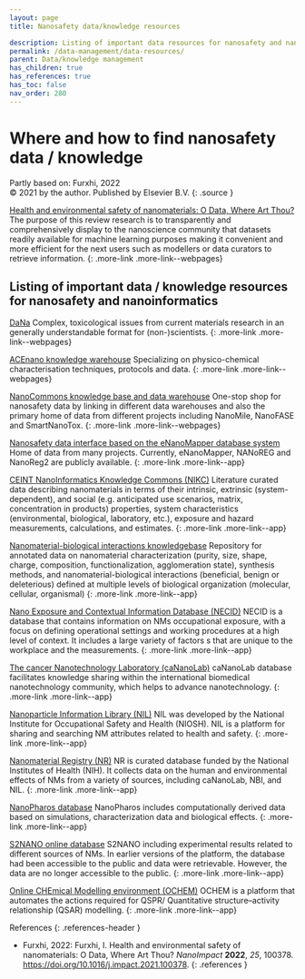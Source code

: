 ```yaml
---
layout: page
title: Nanosafety data/knowledge resources

description: Listing of important data resources for nanosafety and nanoinformatics
permalink: /data-management/data-resources/
parent: Data/knowledge management
has_children: true
has_references: true
has_toc: false
nav_order: 280
---
```

# Where and how to find nanosafety data / knowledge
Partly based on: Furxhi, 2022<br>
© 2021 by the author. Published by Elsevier B.V.
{: .source }


[Health and environmental safety of nanomaterials: O Data, Where Art Thou?](https://www.sciencedirect.com/science/article/pii/S2452074821000872#bb0110)
The purpose of this review research is to transparently and comprehensively display to the nanoscience community that datasets readily available for machine learning purposes making it convenient and more efficient for the next users such as modellers or data curators to retrieve information. 
{: .more-link .more-link--webpages}

## Listing of important data / knowledge resources for nanosafety and nanoinformatics

[DaNa](https://nanopartikel.info/en/)
Complex, toxicological issues from current materials research in an generally understandable format for (non-)scientists.
{: .more-link .more-link--webpages}

[ACEnano knowledge warehouse](./ACEnano-warehouse/)
Specializing on physico-chemical characterisation techniques, protocols and data.
{: .more-link .more-link--webpages}

[NanoCommons knowledge base and data warehouse](./NanoCommons-KB/)
One-stop shop for nanosafety data by linking in different data warehouses and also the primary home of data from different projects including NanoMile, NanoFASE and SmartNanoTox.
{: .more-link .more-link--webpages}

[Nanosafety data interface based on the eNanoMapper database system](https://search.data.enanomapper.net/)
Home of data from many projects. Currently, eNanoMapper, NANoREG and NanoReg2 are publicly available.
{: .more-link .more-link--app}

[CEINT NanoInformatics Knowledge Commons (NIKC)](https://ceint.duke.edu/research/nikc)
Literature curated data describing nanomaterials in terms of their intrinsic, extrinsic (system-dependent), and social (e.g. anticipated use scenarios, matrix, concentration in products) properties, system characteristics (environmental, biological, laboratory, etc.), exposure and hazard measurements, calculations, and estimates.
{: .more-link .more-link--app}

[Nanomaterial-biological interactions knowledgebase](http://nbi.oregonstate.edu/)
Repository for annotated data on nanomaterial characterization (purity, size, shape, charge, composition, functionalization, agglomeration state), synthesis methods, and nanomaterial-biological interactions (beneficial, benign or deleterious) defined at multiple levels of biological organization (molecular, cellular, organismal)
{: .more-link .more-link--app}

[Nano Exposure and Contextual Information Database (NECID)](https://perosh.eu/repository/necid-demo-version/) 
NECID is a database that contains information on NMs occupational exposure, with a focus on defining operational settings and working procedures at a high level of context. It includes a large variety of factors s that are unique to the workplace and the measurements.
{: .more-link .more-link--app}

[The cancer Nanotechnology Laboratory (caNanoLab)](https://cananolab.nci.nih.gov/caNanoLab/#/)
caNanoLab database facilitates knowledge sharing within the international biomedical nanotechnology community, which helps to advance nanotechnology.
{: .more-link .more-link--app}

[Nanoparticle Information Library (NIL)](http://nanoparticlelibrary.net/nil.html)
NIL was developed by the National Institute for Occupational Safety and Health (NIOSH). NIL is a platform for sharing and searching NM attributes related to health and safety. 
{: .more-link .more-link--app}

[Nanomaterial Registry (NR)](https://nanomaterialregistry.net/Default.aspx)
NR is curated database funded by the National Institutes of Health (NIH). It collects data on the human and environmental effects of NMs from a variety of sources, including caNanoLab, NBI, and NIL.
{: .more-link .more-link--app}

[NanoPharos database](https://db.nanopharos.eu/ )
NanoPharos includes computationally derived data based on simulations, characterization data and biological effects.
{: .more-link .more-link--app}

[S2NANO online database](www.s2nano.org)
S2NANO including experimental results related to different sources of NMs. In earlier versions of the platform, the database had been accessible to the public and data were retrievable. However, the data are no longer accessible to the public.
{: .more-link .more-link--app}

[Online CHEmical Modelling environment (OCHEM)](http://ochem.eu/article/103451)
OCHEM is a platform that automates the actions required for QSPR/ Quantitative structure–activity relationship (QSAR) modelling. 
{: .more-link .more-link--app}

References
{: .references-header }
- Furxhi, 2022: Furxhi, I. Health and environmental safety of nanomaterials: O Data, Where Art Thou? <i>NanoImpact</i> <b>2022</b>, <i>25</i>, 100378. <a href="https://doi.org/10.1016/j.impact.2021.100378">https://doi.org/10.1016/j.impact.2021.100378</a>.
{: .references }
